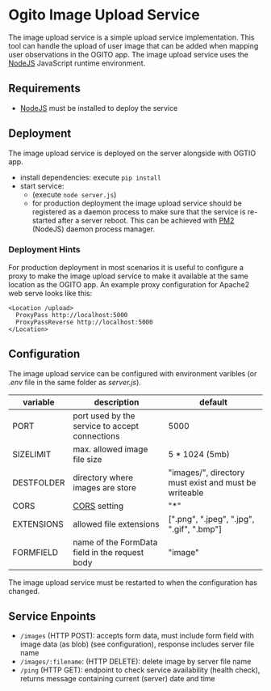 # Ogito Image Upload Service
The image upload service is a simple upload service implementation. This tool can handle the upload of user image that can be added when mapping user observations in the OGITO app.
The image upload service uses the [NodeJS](https://nodejs.org/en) JavaScript runtime environment.
## Requirements
- [NodeJS](https://nodejs.org/en) must be installed to deploy the service
## Deployment
The image upload service is deployed on the server alongside with OGTIO app.
- install dependencies: execute `pip install`
- start service:
  - (execute `node server.js`)
  - for production deployment the image upload service should be registered as a daemon process to make sure that the service is re-started after a server reboot. This can be achieved with [PM2](https://pm2.keymetrics.io/) (NodeJS) daemon process manager.
### Deployment Hints
For production deployment in most scenarios it is useful to configure a proxy to make the image upload service to make it available at the same location as the OGITO app.
An example proxy configuration for Apache2 web serve looks like this:
```
<Location /upload>
  ProxyPass http://localhost:5000
  ProxyPassReverse http://localhost:5000
</Location>
```
## Configuration
The image upload service can be configured with environment varibles (or _.env_ file in the same folder as _server.js_).  

| variable  | description  |  default |
|---|---|---|
| PORT  | port used by the service to accept connections  |  5000 |
|  SIZELIMIT  | max. allowed image file size  | 5 * 1024 (5mb)  |
| DESTFOLDER | directory where images are store | "images/", directory must exist and must be writeable | ||
| CORS | [CORS](https://developer.mozilla.org/en-US/docs/Web/HTTP/CORS) setting | "*"|
| EXTENSIONS | allowed file extensions | [".png", ".jpeg", ".jpg", ".gif", ".bmp"] |
|  FORMFIELD  |  name of the FormData field in the request body | "image"  |  

The image upload service must be restarted to when the configuration has changed.

## Service Enpoints
- `/images` (HTTP POST): accepts form data, must include form field with image data (as blob) (see configuration), response includes server file name
-  `/images/:filename`: (HTTP DELETE): delete image by server file name
-  `/ping` (HTTP GET): endpoint to check service availability (health check), returns message containing current (server) date and time
